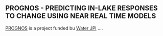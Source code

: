 ## PROGNOS - PREDICTING IN-LAKE RESPONSES TO CHANGE USING NEAR REAL TIME MODELS

[PROGNOS](http://prognoswater.org/) is a project funded bu [Water JPI](http://www.waterjpi.eu/) ....

